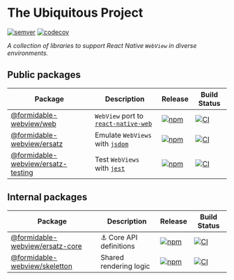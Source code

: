 # The Ubiquitous Project

[![semver](https://img.shields.io/badge/semver-2.0.0-e10079.svg)](https://semver.org/spec/v2.0.0.html)
[![codecov](https://codecov.io/gh/formidable-webview/ubiquitous/branch/master/graph/badge.svg?flags=ersatz)](https://codecov.io/gh/formidable-webview/ubiquitous?flags=ersatz)

_A collection of libraries to support React Native `WebView` in diverse environments._

## Public packages

| Package                                                              | Description                                                                         | Release                                                                                                                                     | Build Status                                                                                                                                                                                                 |
| -------------------------------------------------------------------- | ----------------------------------------------------------------------------------- | ------------------------------------------------------------------------------------------------------------------------------------------- | ------------------------------------------------------------------------------------------------------------------------------------------------------------------------------------------------------------ |
| [@formidable-webview/web](packages/web#readme)                       | `WebView` port to [`react-native-web`](https://github.com/necolas/react-native-web) | [![npm](https://img.shields.io/npm/v/@formidable-webview/web)](https://www.npmjs.com/package/@formidable-webview/web)                       | [![CI](https://github.com/formidable-webview/ubiquitous/workflows/web/badge.svg?branch=master)](https://github.com/formidable-webview/ubiquitous/actions?query=branch%3Amaster+workflow%3Aweb)                          |
| [@formidable-webview/ersatz](packages/ersatz#readme)                 | Emulate `WebViews` with [`jsdom`](https://github.com/jsdom/jsdom#readme)            | [![npm](https://img.shields.io/npm/v/@formidable-webview/ersatz)](https://www.npmjs.com/package/@formidable-webview/ersatz)                 | [![CI](https://github.com/formidable-webview/ubiquitous/workflows/ersatz/badge.svg?branch=master)](https://github.com/formidable-webview/ubiquitous/actions?query=branch%3Amaster+workflow%3Aersatz)                 |
| [@formidable-webview/ersatz-testing](packages/ersatz-testing#readme) | Test `WebViews` with [`jest`](https://www.npmjs.com/package/jest)                   | [![npm](https://img.shields.io/npm/v/@formidable-webview/ersatz-testing)](https://www.npmjs.com/package/@formidable-webview/ersatz-testing) | [![CI](https://github.com/formidable-webview/ubiquitous/workflows/ersatz-testing/badge.svg?branch=master)](https://github.com/formidable-webview/ubiquitous/actions?query=branch%3Amaster+workflow%3Aersatz-testing) |

## Internal packages

| Package                                                        | Description                   | Release                                                                                                                               | Build Status                                                                                                                                                                                           |
| -------------------------------------------------------------- | ----------------------------- | ------------------------------------------------------------------------------------------------------------------------------------- | ------------------------------------------------------------------------------------------------------------------------------------------------------------------------------------------------------ |
| [@formidable-webview/ersatz-core](packages/ersatz-core#readme) | :anchor: Core API definitions | [![npm](https://img.shields.io/npm/v/@formidable-webview/ersatz-core)](https://www.npmjs.com/package/@formidable-webview/ersatz-core) | [![CI](https://github.com/formidable-webview/ubiquitous/workflows/ersatz-core/badge.svg?branch=master)](https://github.com/formidable-webview/ubiquitous/actions?query=branch%3Amaster+workflow%3Aersatz-core) |
| [@formidable-webview/skeletton](packages/skeletton#readme)     | Shared rendering logic        | [![npm](https://img.shields.io/npm/v/@formidable-webview/skeletton)](https://www.npmjs.com/package/@formidable-webview/skeletton)     | [![CI](https://github.com/formidable-webview/ubiquitous/workflows/skeletton/badge.svg?branch=master)](https://github.com/formidable-webview/ubiquitous/actions?query=branch%3Amaster+workflow%3Askeletton)     |
